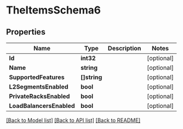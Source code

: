 # TheItemsSchema6

## Properties

Name | Type | Description | Notes
------------ | ------------- | ------------- | -------------
**Id** | **int32** |  | [optional] 
**Name** | **string** |  | [optional] 
**SupportedFeatures** | **[]string** |  | [optional] 
**L2SegmentsEnabled** | **bool** |  | [optional] 
**PrivateRacksEnabled** | **bool** |  | [optional] 
**LoadBalancersEnabled** | **bool** |  | [optional] 

[[Back to Model list]](../README.md#documentation-for-models) [[Back to API list]](../README.md#documentation-for-api-endpoints) [[Back to README]](../README.md)


